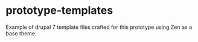 prototype-templates
===================

Example of drupal 7 template files crafted for this prototype using Zen as a base theme.

